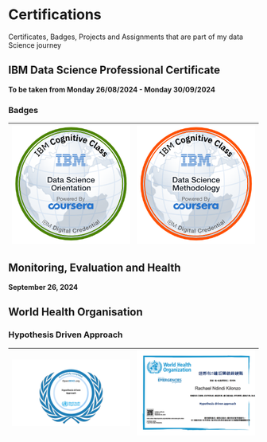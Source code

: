 # Certifications
Certificates, Badges, Projects and Assignments that are part of my data Science journey

## IBM Data Science Professional Certificate
**To be taken from Monday 26/08/2024 - Monday 30/09/2024**
### Badges
| ![What is Data Science](https://github.com/RachaelKilonzo/Certifications/blob/main/IBM%20DATA%20SCIENCE/BADGES/ibm%20course%201%20badge.png) | ![Data Science Methodology](https://github.com/RachaelKilonzo/Certifications/blob/main/IBM%20DATA%20SCIENCE/BADGES/ibm%20course%203%20badge.png) |
|------------------------|------------------------|


## Monitoring, Evaluation and Health 
**September 26, 2024**
## World Health Organisation
### Hypothesis Driven Approach
| ![Badge](https://github.com/RachaelKilonzo/Certifications/blob/main/WHO/hda-problem-solving-public-health_open_badge.png) | ![Certificate](https://github.com/RachaelKilonzo/Certifications/blob/main/WHO/Hypothesis-driven%20approach.png) |
|------------------------|------------------------|
